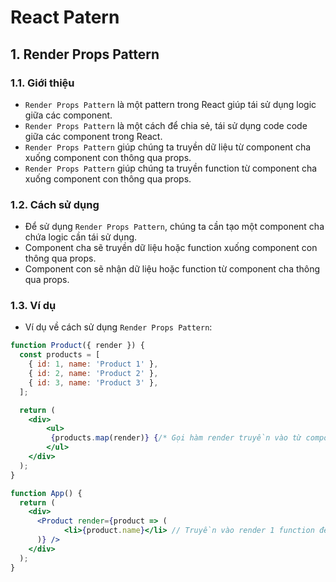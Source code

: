 # React Patern

## 1. Render Props Pattern
### 1.1. Giới thiệu
- `Render Props Pattern` là một pattern trong React giúp tái sử dụng logic giữa các component.
- `Render Props Pattern` là một cách để chia sẻ, tái sử dụng code code giữa các component trong React.
- `Render Props Pattern` giúp chúng ta truyền dữ liệu từ component cha xuống component con thông qua props.
- `Render Props Pattern` giúp chúng ta truyền function từ component cha xuống component con thông qua props.

### 1.2. Cách sử dụng
- Để sử dụng `Render Props Pattern`, chúng ta cần tạo một component cha chứa logic cần tái sử dụng.
- Component cha sẽ truyền dữ liệu hoặc function xuống component con thông qua props.
- Component con sẽ nhận dữ liệu hoặc function từ component cha thông qua props.

### 1.3. Ví dụ
- Ví dụ về cách sử dụng `Render Props Pattern`:
```jsx
function Product({ render }) {
  const products = [
    { id: 1, name: 'Product 1' },
    { id: 2, name: 'Product 2' },
    { id: 3, name: 'Product 3' },
  ];

  return (
    <div>
        <ul>
         {products.map(render)} {/* Gọi hàm render truyền vào từ component con */}
        </ul>
    </div>
  );
}

function App() {
  return (
    <div>
      <Product render={product => (
            <li>{product.name}</li> // Truyền vào render 1 function để render ra từng sản phẩm
      )} />
    </div>
  );
}
```